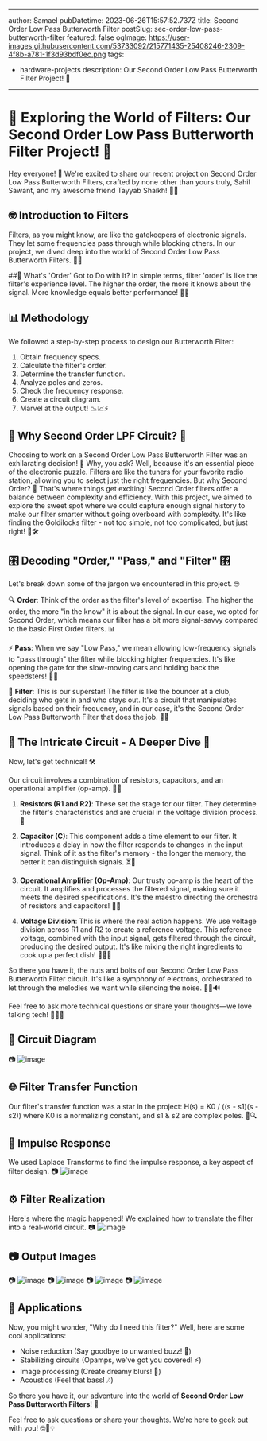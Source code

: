 
---
author: Samael
pubDatetime: 2023-06-26T15:57:52.737Z
title: Second Order Low Pass Butterworth Filter
postSlug: sec-order-low-pass-butterworth-filter
featured: false
ogImage: https://user-images.githubusercontent.com/53733092/215771435-25408246-2309-4f8b-a781-1f3d93bdf0ec.png
tags:
  - hardware-projects
description: Our Second Order Low Pass Butterworth Filter Project! 📡
---


# 🔌 Exploring the World of Filters: Our Second Order Low Pass Butterworth Filter Project! 📡

Hey everyone! 👋 We're excited to share our recent project on Second Order Low Pass Butterworth Filters, crafted by none other than yours truly, Sahil Sawant, and my awesome friend Tayyab Shaikh! 🤜🤛

## 🤓 Introduction to Filters
Filters, as you might know, are like the gatekeepers of electronic signals. They let some frequencies pass through while blocking others. In our project, we dived deep into the world of Second Order Low Pass Butterworth Filters. 🌊📶

##🧐 What's 'Order' Got to Do with It?
In simple terms, filter 'order' is like the filter's experience level. The higher the order, the more it knows about the signal. More knowledge equals better performance! 🧠💪

## 📊 Methodology
We followed a step-by-step process to design our Butterworth Filter:
1. Obtain frequency specs.
2. Calculate the filter's order.
3. Determine the transfer function.
4. Analyze poles and zeros.
5. Check the frequency response.
6. Create a circuit diagram.
7. Marvel at the output! 📉📈⚡

## 🔌 Why Second Order LPF Circuit? 🔌

Choosing to work on a Second Order Low Pass Butterworth Filter was an exhilarating decision! 🚀 Why, you ask? Well, because it's an essential piece of the electronic puzzle. Filters are like the tuners for your favorite radio station, allowing you to select just the right frequencies. But why Second Order? 🤔 That's where things get exciting! Second Order filters offer a balance between complexity and efficiency. With this project, we aimed to explore the sweet spot where we could capture enough signal history to make our filter smarter without going overboard with complexity. It's like finding the Goldilocks filter - not too simple, not too complicated, but just right! 🧐🛠️

## 🎛️ Decoding "Order," "Pass," and "Filter" 🎛️

Let's break down some of the jargon we encountered in this project. 🤓

🔍 **Order**: Think of the order as the filter's level of expertise. The higher the order, the more "in the know" it is about the signal. In our case, we opted for Second Order, which means our filter has a bit more signal-savvy compared to the basic First Order filters. 📊

⚡ **Pass**: When we say "Low Pass," we mean allowing low-frequency signals to "pass through" the filter while blocking higher frequencies. It's like opening the gate for the slow-moving cars and holding back the speedsters! 🚗🏁

🔌 **Filter**: This is our superstar! The filter is like the bouncer at a club, deciding who gets in and who stays out. It's a circuit that manipulates signals based on their frequency, and in our case, it's the Second Order Low Pass Butterworth Filter that does the job. 🕺💃

## 📐 The Intricate Circuit - A Deeper Dive 📐

Now, let's get technical! 🛠️

Our circuit involves a combination of resistors, capacitors, and an operational amplifier (op-amp). 🧪🔌

1. **Resistors (R1 and R2)**: These set the stage for our filter. They determine the filter's characteristics and are crucial in the voltage division process. 🧮

2. **Capacitor (C)**: This component adds a time element to our filter. It introduces a delay in how the filter responds to changes in the input signal. Think of it as the filter's memory - the longer the memory, the better it can distinguish signals. ⏳🧠

3. **Operational Amplifier (Op-Amp)**: Our trusty op-amp is the heart of the circuit. It amplifies and processes the filtered signal, making sure it meets the desired specifications. It's the maestro directing the orchestra of resistors and capacitors! 🎵🎶

4. **Voltage Division**: This is where the real action happens. We use voltage division across R1 and R2 to create a reference voltage. This reference voltage, combined with the input signal, gets filtered through the circuit, producing the desired output. It's like mixing the right ingredients to cook up a perfect dish! 🍳👨‍🍳

So there you have it, the nuts and bolts of our Second Order Low Pass Butterworth Filter circuit. It's like a symphony of electrons, orchestrated to let through the melodies we want while silencing the noise. 🎼🎤🔊

Feel free to ask more technical questions or share your thoughts—we love talking tech! 🤖💬💡

## 🔌 Circuit Diagram
📷 ![image](https://github.com/Auriel3003/samael/assets/103866475/f7180d72-7015-4139-9c9a-c1c1bb5d179c)


## 🌐 Filter Transfer Function
Our filter's transfer function was a star in the project:
H(s) = K0 / ((s - s1)(s - s2))
where K0 is a normalizing constant, and s1 & s2 are complex poles. 🌟🔍

## 🧠 Impulse Response
We used Laplace Transforms to find the impulse response, a key aspect of filter design.
📷 ![image](https://github.com/Auriel3003/samael/assets/103866475/0cee7e9c-d3e4-466b-bb11-ba15dda64116)


## ⚙️ Filter Realization
Here's where the magic happened! We explained how to translate the filter into a real-world circuit.
📷 ![image](https://github.com/Auriel3003/samael/assets/103866475/a677a74e-e152-479a-9623-9b63e9bf34b5)


## 📷 Output Images
📷 ![image](https://github.com/Auriel3003/samael/assets/103866475/e97d092c-a1be-41f4-bdc1-8e8e2fc35910)
📷 ![image](https://github.com/Auriel3003/samael/assets/103866475/b7b30d51-5899-4dce-a9cc-d8bea7f36cbc)
📷 ![image](https://github.com/Auriel3003/samael/assets/103866475/fd589330-0b33-4fcf-8b5a-1763a08506b6)
📷 ![image](https://github.com/Auriel3003/samael/assets/103866475/371020d1-ba9a-4191-a566-b7fd850492b3)


## 🌟 Applications
Now, you might wonder, "Why do I need this filter?" Well, here are some cool applications:
- Noise reduction (Say goodbye to unwanted buzz! 🤫)
- Stabilizing circuits (Opamps, we've got you covered! ⚡)
- Image processing (Create dreamy blurs! 📸)
- Acoustics (Feel that bass! 🎶)

So there you have it, our adventure into the world of **Second Order Low Pass Butterworth Filters**! 🚀

Feel free to ask questions or share your thoughts. We're here to geek out with you! 🤓🔬💡
